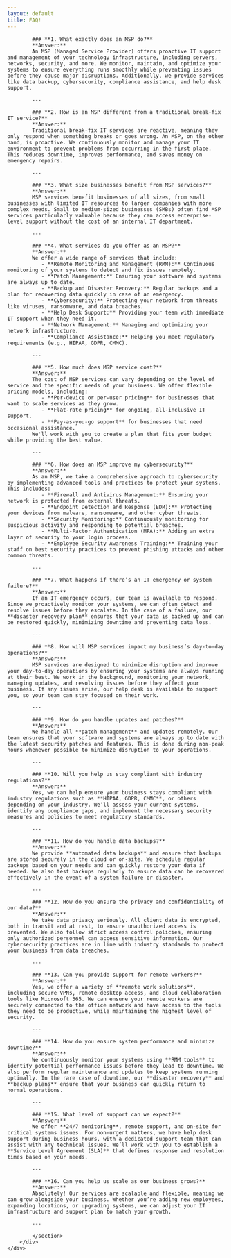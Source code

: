 ```yaml
---
layout: default
title: FAQ!
---
```


<div class="jumbotron jumbotron-fluid">
  <div class="container">
	<div class="container" style="text-align: left;">
		<section>

			### **1. What exactly does an MSP do?**
			**Answer:**  
			An MSP (Managed Service Provider) offers proactive IT support and management of your technology infrastructure, including servers, networks, security, and more. We monitor, maintain, and optimize your systems to ensure everything runs smoothly while preventing issues before they cause major disruptions. Additionally, we provide services like data backup, cybersecurity, compliance assistance, and help desk support.

			---

			### **2. How is an MSP different from a traditional break-fix IT service?**
			**Answer:**  
			Traditional break-fix IT services are reactive, meaning they only respond when something breaks or goes wrong. An MSP, on the other hand, is proactive. We continuously monitor and manage your IT environment to prevent problems from occurring in the first place. This reduces downtime, improves performance, and saves money on emergency repairs.

			---

			### **3. What size businesses benefit from MSP services?**
			**Answer:**  
			MSP services benefit businesses of all sizes, from small businesses with limited IT resources to larger companies with more complex needs. Small to medium-sized businesses (SMBs) often find MSP services particularly valuable because they can access enterprise-level support without the cost of an internal IT department.

			---

			### **4. What services do you offer as an MSP?**
			**Answer:**  
			We offer a wide range of services that include:
			   - **Remote Monitoring and Management (RMM):** Continuous monitoring of your systems to detect and fix issues remotely.
			   - **Patch Management:** Ensuring your software and systems are always up to date.
			   - **Backup and Disaster Recovery:** Regular backups and a plan for recovering data quickly in case of an emergency.
			   - **Cybersecurity:** Protecting your network from threats like viruses, ransomware, and data breaches.
			   - **Help Desk Support:** Providing your team with immediate IT support when they need it.
			   - **Network Management:** Managing and optimizing your network infrastructure.
			   - **Compliance Assistance:** Helping you meet regulatory requirements (e.g., HIPAA, GDPR, CMMC).

			---

			### **5. How much does MSP service cost?**
			**Answer:**  
			The cost of MSP services can vary depending on the level of service and the specific needs of your business. We offer flexible pricing models, including:
			   - **Per-device or per-user pricing** for businesses that want to scale services as they grow.
			   - **Flat-rate pricing** for ongoing, all-inclusive IT support.
			   - **Pay-as-you-go support** for businesses that need occasional assistance.
			We'll work with you to create a plan that fits your budget while providing the best value.

			---

			### **6. How does an MSP improve my cybersecurity?**
			**Answer:**  
			As an MSP, we take a comprehensive approach to cybersecurity by implementing advanced tools and practices to protect your systems. This includes:
			   - **Firewall and Antivirus Management:** Ensuring your network is protected from external threats.
			   - **Endpoint Detection and Response (EDR):** Protecting your devices from malware, ransomware, and other cyber threats.
			   - **Security Monitoring:** Continuously monitoring for suspicious activity and responding to potential breaches.
			   - **Multi-Factor Authentication (MFA):** Adding an extra layer of security to your login process.
			   - **Employee Security Awareness Training:** Training your staff on best security practices to prevent phishing attacks and other common threats.

			---

			### **7. What happens if there’s an IT emergency or system failure?**
			**Answer:**  
			If an IT emergency occurs, our team is available to respond. Since we proactively monitor your systems, we can often detect and resolve issues before they escalate. In the case of a failure, our **disaster recovery plan** ensures that your data is backed up and can be restored quickly, minimizing downtime and preventing data loss.

			---

			### **8. How will MSP services impact my business’s day-to-day operations?**
			**Answer:**  
			MSP services are designed to minimize disruption and improve your day-to-day operations by ensuring your systems are always running at their best. We work in the background, monitoring your network, managing updates, and resolving issues before they affect your business. If any issues arise, our help desk is available to support you, so your team can stay focused on their work.

			---

			### **9. How do you handle updates and patches?**
			**Answer:**  
			We handle all **patch management** and updates remotely. Our team ensures that your software and systems are always up to date with the latest security patches and features. This is done during non-peak hours whenever possible to minimize disruption to your operations.

			---

			### **10. Will you help us stay compliant with industry regulations?**
			**Answer:**  
			Yes, we can help ensure your business stays compliant with industry regulations such as **HIPAA, GDPR, CMMC**, or others depending on your industry. We’ll assess your current systems, identify any compliance gaps, and implement the necessary security measures and policies to meet regulatory standards.

			---

			### **11. How do you handle data backups?**
			**Answer:**  
			We provide **automated data backups** and ensure that backups are stored securely in the cloud or on-site. We schedule regular backups based on your needs and can quickly restore your data if needed. We also test backups regularly to ensure data can be recovered effectively in the event of a system failure or disaster.

			---

			### **12. How do you ensure the privacy and confidentiality of our data?**
			**Answer:**  
			We take data privacy seriously. All client data is encrypted, both in transit and at rest, to ensure unauthorized access is prevented. We also follow strict access control policies, ensuring only authorized personnel can access sensitive information. Our cybersecurity practices are in line with industry standards to protect your business from data breaches.

			---

			### **13. Can you provide support for remote workers?**
			**Answer:**  
			Yes, we offer a variety of **remote work solutions**, including secure VPNs, remote desktop access, and cloud collaboration tools like Microsoft 365. We can ensure your remote workers are securely connected to the office network and have access to the tools they need to be productive, while maintaining the highest level of security.

			---

			### **14. How do you ensure system performance and minimize downtime?**
			**Answer:**  
			We continuously monitor your systems using **RMM tools** to identify potential performance issues before they lead to downtime. We also perform regular maintenance and updates to keep systems running optimally. In the rare case of downtime, our **disaster recovery** and **backup plans** ensure that your business can quickly return to normal operations.

			---

			### **15. What level of support can we expect?**
			**Answer:**  
			We offer **24/7 monitoring**, remote support, and on-site for critical systems issues. For non-urgent matters, we have help desk support during business hours, with a dedicated support team that can assist with any technical issues. We’ll work with you to establish a **Service Level Agreement (SLA)** that defines response and resolution times based on your needs.

			---

			### **16. Can you help us scale as our business grows?**
			**Answer:**  
			Absolutely! Our services are scalable and flexible, meaning we can grow alongside your business. Whether you’re adding new employees, expanding locations, or upgrading systems, we can adjust your IT infrastructure and support plan to match your growth.

			---

			</section>
		</div>
	</div>
</div>




